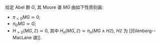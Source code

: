 

给定 Abel 群 $G$, 其 Moore 谱 $MG$ 由如下性质刻画:

- $\pi_{<0}MG \simeq 0$;
- $\pi_0 MG \simeq G$;
- $H_{>0}(MG,\mathbb{Z})\simeq 0$, 其中 $H_n(MG,\mathbb{Z}) \simeq \pi_{n}(MG\wedge H\mathbb{Z})$, $H\mathbb{Z}$ 为 [[Eilenberg--MacLane 谱]].